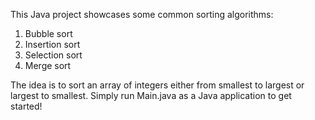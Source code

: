 This Java project showcases some common sorting algorithms:

1) Bubble sort
2) Insertion sort
3) Selection sort
4) Merge sort

The idea is to sort an array of integers either from smallest to largest or largest to smallest.
Simply run Main.java as a Java application to get started!